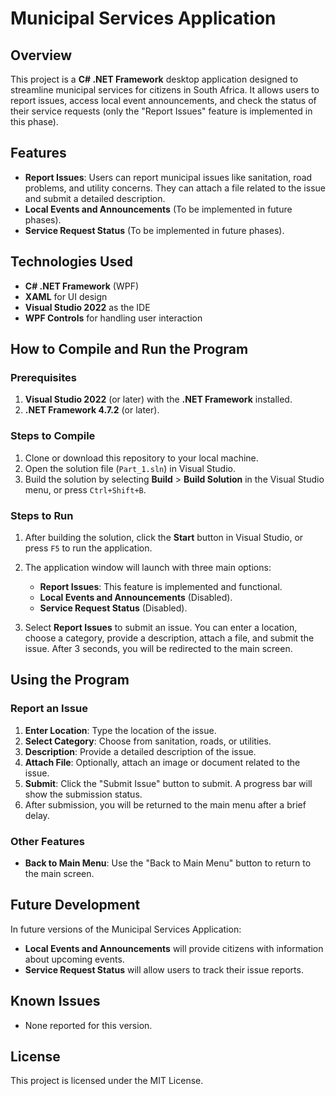 # Municipal Services Application

## Overview
This project is a **C# .NET Framework** desktop application designed to streamline municipal services for citizens in South Africa. It allows users to report issues, access local event announcements, and check the status of their service requests (only the "Report Issues" feature is implemented in this phase).

## Features
- **Report Issues**: Users can report municipal issues like sanitation, road problems, and utility concerns. They can attach a file related to the issue and submit a detailed description.
- **Local Events and Announcements** (To be implemented in future phases).
- **Service Request Status** (To be implemented in future phases).

## Technologies Used
- **C# .NET Framework** (WPF)
- **XAML** for UI design
- **Visual Studio 2022** as the IDE
- **WPF Controls** for handling user interaction

## How to Compile and Run the Program

### Prerequisites
1. **Visual Studio 2022** (or later) with the **.NET Framework** installed.
2. **.NET Framework 4.7.2** (or later).

### Steps to Compile
1. Clone or download this repository to your local machine.
2. Open the solution file (`Part_1.sln`) in Visual Studio.
3. Build the solution by selecting **Build** > **Build Solution** in the Visual Studio menu, or press `Ctrl+Shift+B`.

### Steps to Run
1. After building the solution, click the **Start** button in Visual Studio, or press `F5` to run the application.
2. The application window will launch with three main options:
   - **Report Issues**: This feature is implemented and functional.
   - **Local Events and Announcements** (Disabled).
   - **Service Request Status** (Disabled).
   
3. Select **Report Issues** to submit an issue. You can enter a location, choose a category, provide a description, attach a file, and submit the issue. After 3 seconds, you will be redirected to the main screen.

## Using the Program
### Report an Issue
1. **Enter Location**: Type the location of the issue.
2. **Select Category**: Choose from sanitation, roads, or utilities.
3. **Description**: Provide a detailed description of the issue.
4. **Attach File**: Optionally, attach an image or document related to the issue.
5. **Submit**: Click the "Submit Issue" button to submit. A progress bar will show the submission status.
6. After submission, you will be returned to the main menu after a brief delay.

### Other Features
- **Back to Main Menu**: Use the "Back to Main Menu" button to return to the main screen.

## Future Development
In future versions of the Municipal Services Application:
- **Local Events and Announcements** will provide citizens with information about upcoming events.
- **Service Request Status** will allow users to track their issue reports.

## Known Issues
- None reported for this version.

## License
This project is licensed under the MIT License.

